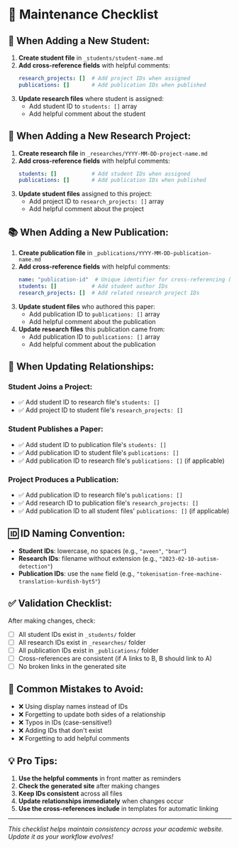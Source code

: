 # 🔧 Maintenance Checklist

## 📝 **When Adding a New Student:**

1. **Create student file** in `_students/student-name.md`
2. **Add cross-reference fields** with helpful comments:
   ```yaml
   research_projects: []  # Add project IDs when assigned
   publications: []       # Add publication IDs when published
   ```
3. **Update research files** where student is assigned:
   - Add student ID to `students: []` array
   - Add helpful comment about the student

## 🔬 **When Adding a New Research Project:**

1. **Create research file** in `_researches/YYYY-MM-DD-project-name.md`
2. **Add cross-reference fields** with helpful comments:
   ```yaml
   students: []           # Add student IDs when assigned
   publications: []       # Add publication IDs when published
   ```
3. **Update student files** assigned to this project:
   - Add project ID to `research_projects: []` array
   - Add helpful comment about the project

## 📚 **When Adding a New Publication:**

1. **Create publication file** in `_publications/YYYY-MM-DD-publication-name.md`
2. **Add cross-reference fields** with helpful comments:
   ```yaml
   name: "publication-id"  # Unique identifier for cross-referencing (lowercase, hyphens)
   students: []           # Add student author IDs
   research_projects: []  # Add related research project IDs
   ```
3. **Update student files** who authored this paper:
   - Add publication ID to `publications: []` array
   - Add helpful comment about the publication
4. **Update research files** this publication came from:
   - Add publication ID to `publications: []` array
   - Add helpful comment about the publication

## 🔄 **When Updating Relationships:**

### **Student Joins a Project:**
- ✅ Add student ID to research file's `students: []`
- ✅ Add project ID to student file's `research_projects: []`

### **Student Publishes a Paper:**
- ✅ Add student ID to publication file's `students: []`
- ✅ Add publication ID to student file's `publications: []`
- ✅ Add publication ID to research file's `publications: []` (if applicable)

### **Project Produces a Publication:**
- ✅ Add publication ID to research file's `publications: []`
- ✅ Add research ID to publication file's `research_projects: []`
- ✅ Add publication ID to all student files' `publications: []` (if applicable)

## 🆔 **ID Naming Convention:**

- **Student IDs**: lowercase, no spaces (e.g., `"aveen"`, `"bnar"`)
- **Research IDs**: filename without extension (e.g., `"2023-02-10-autism-detection"`)
- **Publication IDs**: use the `name` field (e.g., `"tokenisation-free-machine-translation-kurdish-byt5"`)

## ✅ **Validation Checklist:**

After making changes, check:
- [ ] All student IDs exist in `_students/` folder
- [ ] All research IDs exist in `_researches/` folder  
- [ ] All publication IDs exist in `_publications/` folder
- [ ] Cross-references are consistent (if A links to B, B should link to A)
- [ ] No broken links in the generated site

## 🚨 **Common Mistakes to Avoid:**

- ❌ Using display names instead of IDs
- ❌ Forgetting to update both sides of a relationship
- ❌ Typos in IDs (case-sensitive!)
- ❌ Adding IDs that don't exist
- ❌ Forgetting to add helpful comments

## 💡 **Pro Tips:**

1. **Use the helpful comments** in front matter as reminders
2. **Check the generated site** after making changes
3. **Keep IDs consistent** across all files
4. **Update relationships immediately** when changes occur
5. **Use the cross-references include** in templates for automatic linking

---

*This checklist helps maintain consistency across your academic website. Update it as your workflow evolves!*
